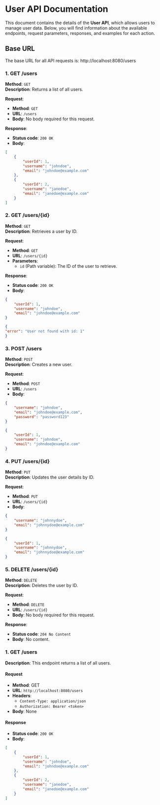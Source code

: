 # User API Documentation

This document contains the details of the **User API**, which allows users to manage user data. Below, you will find information about the available endpoints, request parameters, responses, and examples for each action.

## Base URL
The base URL for all API requests is:
http://localhost:8080/users

### 1. GET /users

**Method**: `GET`  
**Description**: Returns a list of all users.

**Request**:
- **Method**: `GET`
- **URL**: `/users`
- **Body**: No body required for this request.

**Response**:
- **Status code**: `200 OK`
- **Body**:
```json
[
    {
        "userId": 1,
        "username": "johndoe",
        "email": "johndoe@example.com"
    },
    {
        "userId": 2,
        "username": "janedoe",
        "email": "janedoe@example.com"
    }
]
```

### 2. GET /users/{id}

**Method**: `GET`  
**Description**: Retrieves a user by ID.

**Request**:
- **Method**: `GET`
- **URL**: `/users/{id}`  
- **Parameters**: 
  - `id` (Path variable): The ID of the user to retrieve.
  
**Response**:
- **Status code**: `200 OK`
- **Body**:
```json
{
    "userId": 1,
    "username": "johndoe",
    "email": "johndoe@example.com"
}
```
```json
{
"error": "User not found with id: 1"
}
```
### 3. POST /users

**Method**: `POST`  
**Description**: Creates a new user.

**Request**:
- **Method**: `POST`
- **URL**: `/users`
- **Body**:
```json
{
    "username": "johndoe",
    "email": "johndoe@example.com",
    "password": "password123"
}
```
```json
{
    "userId": 1,
    "username": "johndoe",
    "email": "johndoe@example.com"
}
```
### 4. PUT /users/{id}

**Method**: `PUT`  
**Description**: Updates the user details by ID.

**Request**:
- **Method**: `PUT`
- **URL**: `/users/{id}`
- **Body**:
```json
{
    "username": "johnnydoe",
    "email": "johnnydoe@example.com"
}
```
```json
{
    "userId": 1,
    "username": "johnnydoe",
    "email": "johnnydoe@example.com"
}
```
### 5. DELETE /users/{id}

**Method**: `DELETE`  
**Description**: Deletes the user by ID.

**Request**:
- **Method**: `DELETE`
- **URL**: `/users/{id}`
- **Body**: No body required for this request.

**Response**:
- **Status code**: `204 No Content`
- **Body**: No content.

### 1. GET /users

**Description**:
This endpoint returns a list of all users.

#### Request
- **Method**: GET
- **URL**: `http://localhost:8080/users`
- **Headers**:
  - `Content-Type: application/json`
  - `Authorization: Bearer <token>`
- **Body**: None

#### Response
- **Status code**: `200 OK`
- **Body**:
```json
[
    {
        "userId": 1,
        "username": "johndoe",
        "email": "johndoe@example.com"
    },
    {
        "userId": 2,
        "username": "janedoe",
        "email": "janedoe@example.com"
    }
]
